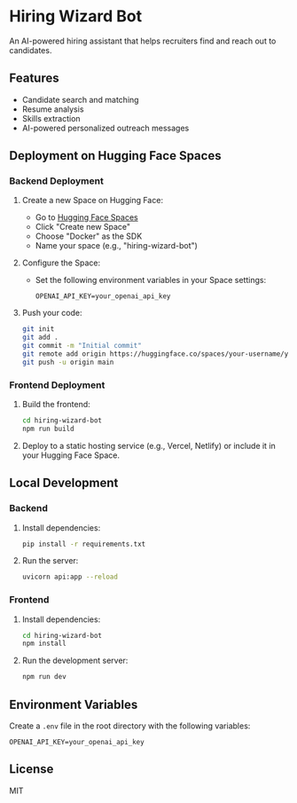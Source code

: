 # Hiring Wizard Bot

An AI-powered hiring assistant that helps recruiters find and reach out to candidates.

## Features

- Candidate search and matching
- Resume analysis
- Skills extraction
- AI-powered personalized outreach messages

## Deployment on Hugging Face Spaces

### Backend Deployment

1. Create a new Space on Hugging Face:
   - Go to [Hugging Face Spaces](https://huggingface.co/spaces)
   - Click "Create new Space"
   - Choose "Docker" as the SDK
   - Name your space (e.g., "hiring-wizard-bot")

2. Configure the Space:
   - Set the following environment variables in your Space settings:
     ```
     OPENAI_API_KEY=your_openai_api_key
     ```

3. Push your code:
   ```bash
   git init
   git add .
   git commit -m "Initial commit"
   git remote add origin https://huggingface.co/spaces/your-username/your-space-name
   git push -u origin main
   ```

### Frontend Deployment

1. Build the frontend:
   ```bash
   cd hiring-wizard-bot
   npm run build
   ```

2. Deploy to a static hosting service (e.g., Vercel, Netlify) or include it in your Hugging Face Space.

## Local Development

### Backend

1. Install dependencies:
   ```bash
   pip install -r requirements.txt
   ```

2. Run the server:
   ```bash
   uvicorn api:app --reload
   ```

### Frontend

1. Install dependencies:
   ```bash
   cd hiring-wizard-bot
   npm install
   ```

2. Run the development server:
   ```bash
   npm run dev
   ```

## Environment Variables

Create a `.env` file in the root directory with the following variables:

```
OPENAI_API_KEY=your_openai_api_key
```

## License

MIT 